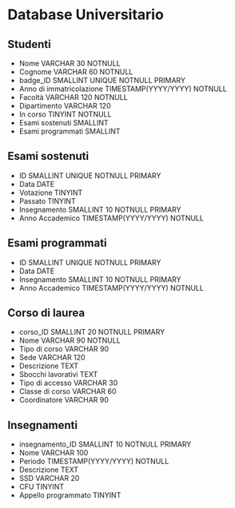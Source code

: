 Database Universitario
===
## Studenti
- Nome                                  VARCHAR 30 NOTNULL
- Cognome                               VARCHAR 60 NOTNULL
- badge_ID                              SMALLINT UNIQUE NOTNULL PRIMARY
- Anno di immatricolazione              TIMESTAMP(YYYY/YYYY) NOTNULL
- Facoltà                               VARCHAR 120 NOTNULL
- Dipartimento                          VARCHAR 120
- In corso                              TINYINT NOTNULL
- Esami sostenuti                       SMALLINT
- Esami programmati                     SMALLINT

## Esami sostenuti
- ID                                    SMALLINT UNIQUE NOTNULL PRIMARY
- Data                                  DATE
- Votazione                             TINYINT
- Passato                               TINYINT
- Insegnamento                          SMALLINT 10 NOTNULL PRIMARY
- Anno Accademico                       TIMESTAMP(YYYY/YYYY) NOTNULL
## Esami programmati
- ID                                    SMALLINT UNIQUE NOTNULL PRIMARY
- Data                                  DATE
- Insegnamento                          SMALLINT 10 NOTNULL PRIMARY
- Anno Accademico                       TIMESTAMP(YYYY/YYYY) NOTNULL
## Corso di laurea
- corso_ID                              SMALLINT 20 NOTNULL PRIMARY
- Nome                                  VARCHAR 90 NOTNULL
- Tipo di corso                         VARCHAR 90
- Sede                                  VARCHAR 120
- Descrizione                           TEXT
- Sbocchi lavorativi                    TEXT
- Tipo di accesso                       VARCHAR 30
- Classe di corso                       VARCHAR 60
- Coordinatore                          VARCHAR 90

## Insegnamenti
- insegnamento_ID                       SMALLINT 10 NOTNULL PRIMARY
- Nome                                  VARCHAR 100
- Periodo                               TIMESTAMP(YYYY/YYYY) NOTNULL
- Descrizione                           TEXT
- SSD                                   VARCHAR 20
- CFU                                   TINYINT
- Appello programmato                   TINYINT